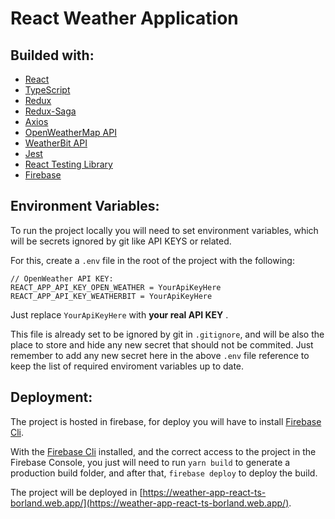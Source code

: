 # React Weather Application

## Builded with:

- [React](https://es.reactjs.org/)
- [TypeScript](https://www.typescriptlang.org/)
- [Redux](https://redux.js.org/)
- [Redux-Saga](https://redux-saga.js.org/)
- [Axios](https://github.com/axios/axios)
- [OpenWeatherMap API](https://openweathermap.org/api)
- [WeatherBit API](https://www.weatherbit.io/api)
- [Jest](https://jestjs.io/)
- [React Testing Library](https://testing-library.com/docs/react-testing-library/intro)
- [Firebase](https://firebase.google.com/)

## Environment Variables:

To run the project locally you will need to set environment variables, which will be secrets ignored by git like API KEYS or related.

For this, create a `.env` file in the root of the project with the following: 

```
// OpenWeather API KEY:
REACT_APP_API_KEY_OPEN_WEATHER = YourApiKeyHere
REACT_APP_API_KEY_WEATHERBIT = YourApiKeyHere
```

Just replace `YourApiKeyHere` with __your real API KEY__ .

This file is already set to be ignored by git in `.gitignore`, and will be also the place to store and hide any new secret that should not be commited. Just remember to add any new secret here in the above `.env` file reference to keep the list of required enviroment variables up to date.

## Deployment:

The project is hosted in firebase, for deploy you will have to install [Firebase Cli](https://github.com/firebase/firebase-tools).

With the [Firebase Cli](https://github.com/firebase/firebase-tools) installed, and the correct access to the project in the Firebase Console, you just will need to run `yarn build` to generate a production build folder, and after that, `firebase deploy` to deploy the build.

The project will be deployed in [https://weather-app-react-ts-borland.web.app/](https://weather-app-react-ts-borland.web.app/).